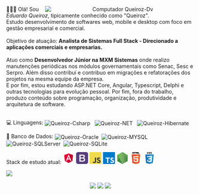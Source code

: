 <div align="center"> 

<img src="https://raw.githubusercontent.com/MicaelliMedeiros/micaellimedeiros/master/image/computer-illustration.png" min-width="400px" max-width="400px" width="400px" align="right" alt="Computador Queiroz-Dv">

<p align="left"> 
👨🏾‍💻 Olá! Sou <i>Eduardo Queiroz</i>, tipicamente conhecido como "Queiroz".<br> 
 Estudo desenvolvimento de softwares web, mobile e desktop com foco em gestão empresarial e comercial.&nbsp;<br><br>
 Objetivo de atuação: <strong>Analista de Sistemas Full Stack - Direcionado a aplicações comerciais e empresarias.</strong><br><br> 
  Atuo como <strong>Desenvolvedor Júnior na MXM Sistemas</strong> onde realizo manutenções periódicas nos módulos governamentais como Senac, Sesc e Serpro. Além disso contribuí e contribuo em migrações e refatorações dos projetos na mesma equipe da empresa. 
 <br >E por fim, estou estudando ASP.NET Core, Angular, Typescript, Delphi e outras tecnologias para evolução pessoal. Por fim, fora do trabalho, produzo conteúdo sobre programação, organização, produtividade e arquitetura de software. <br>&nbsp;

</p>

<p align="left">
    💻 Linguagens:
  <img align="center" alt="Queiroz-Csharp" src="https://img.shields.io/badge/C%23-239120?style=for-the-badge&logo=c-sharp&logoColor=white"> &nbsp;
  <img align="center" alt="Queiroz-NET" src="https://img.shields.io/badge/.NET-5C2D91?style=for-the-badge&logo=.net&logoColor=white"> &nbsp;
  <img align="center" alt="Queiroz-Hibernate" src="https://img.shields.io/badge/Hibernate-59666C?style=for-the-badge&logo=Hibernate&logoColor=white" />
</p>


<p align="left">
    💾 Banco de Dados: 
  <img align="center" alt="Queiroz-Oracle" src="https://img.shields.io/badge/Oracle-F80000?style=for-the-badge&logo=Oracle&logoColor=white">&nbsp;
  <img align="center" alt="Queiroz-MYSQL" src="https://img.shields.io/badge/MySQL-00000F?style=for-the-badge&logo=mysql&logoColor=white">&nbsp;
  <img align="center" alt="Queiroz-SQLServer" src="https://img.shields.io/badge/Microsoft_SQL_Server-CC2927?style=for-the-badge&logo=microsoft-sql-       server&logoColor=white">&nbsp;
  <img align="center" alt="Queiroz-SQLite" src="https://img.shields.io/badge/SQLite-07405E?style=for-the-badge&logo=sqlite&logoColor=white">
</p>


<p align="left">
   Stack de estudo atual: 
  <code><img height="32" src="https://raw.githubusercontent.com/github/explore/80688e429a7d4ef2fca1e82350fe8e3517d3494d/topics/angular/angular.png" alt="Angular"/></code>
  <code><img height="32" src="https://raw.githubusercontent.com/github/explore/80688e429a7d4ef2fca1e82350fe8e3517d3494d/topics/bootstrap/bootstrap.png" alt="Bootstrap"/></code>
  <code><img height="32" src="https://raw.githubusercontent.com/github/explore/80688e429a7d4ef2fca1e82350fe8e3517d3494d/topics/javascript/javascript.png" alt="Javascript"/></code>
<code><img height="32" src="https://raw.githubusercontent.com/github/explore/80688e429a7d4ef2fca1e82350fe8e3517d3494d/topics/typescript/typescript.png" alt="Typescript"/></code>
<code><img height="32" src="https://raw.githubusercontent.com/github/explore/80688e429a7d4ef2fca1e82350fe8e3517d3494d/topics/nodejs/nodejs.png" alt="Nodejs"/></code>
<code><img height="32" src="https://raw.githubusercontent.com/github/explore/80688e429a7d4ef2fca1e82350fe8e3517d3494d/topics/html/html.png" alt="HTML5"/></code>
<code><img height="32" src="https://raw.githubusercontent.com/github/explore/80688e429a7d4ef2fca1e82350fe8e3517d3494d/topics/css/css.png" alt="CSS"/></code>
</p>


<p align="left">
  <a href="#" alt="Linkedin">
  <img src="https://img.shields.io/badge/-Linkedin-0e76a8?style=flat-square&logo=Linkedin&logoColor=white&link=[Eduardo-Queiroz](https://www.linkedin.com/in/eduardoqueirozdev/)" /></a>
</p>  
<p align="center">
  <img height="50%" width="auto" src ="https://github-readme-stats.vercel.app/api?username=Queiroz-Dv&show_icons=true&count_private=true&theme=dark&hide_border=true&hide=issues,contribs&bg_color=00000000">
  <img height="50%" width="auto" src ="https://github-readme-stats.vercel.app/api/top-langs/?username=Queiroz-Dv&layout=compact&hide_border=true&theme=darcula&bg_color=00000000&langs_count=10&hide=jupyter%20notebook,tex,css,php">
  <img src ="https://github-readme-streak-stats.herokuapp.com?user=Queiroz-Dv&theme=dark&hide_border=true&background=FFFFFF00">
  <br>
  <br>
</p>

